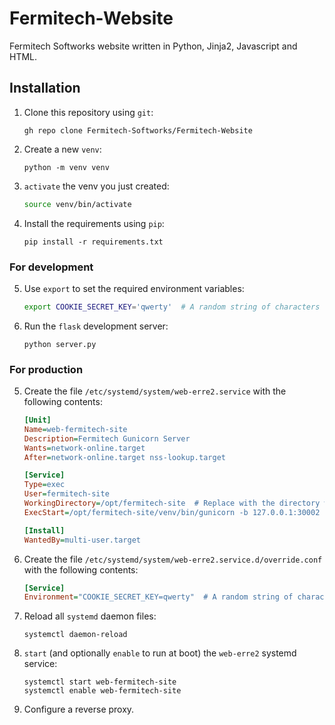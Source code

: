 # Fermitech-Website
Fermitech Softworks website written in Python, Jinja2, Javascript and HTML.

## Installation

1. Clone this repository using `git`:
   ```
   gh repo clone Fermitech-Softworks/Fermitech-Website
   ```
   
2. Create a new `venv`:
   ``` 
   python -m venv venv
   ```
   
3. `activate` the venv you just created:
   ```bash
   source venv/bin/activate
   ```
  
4. Install the requirements using `pip`:
   ```
   pip install -r requirements.txt
   ```
   
### For development

5. Use `export` to set the required environment variables:
   ```bash
   export COOKIE_SECRET_KEY='qwerty'  # A random string of characters
   ```
   
6. Run the `flask` development server:
   ```
   python server.py
   ```
   
### For production


5. Create the file `/etc/systemd/system/web-erre2.service` with the following contents:
   ```ini
   [Unit]
   Name=web-fermitech-site
   Description=Fermitech Gunicorn Server
   Wants=network-online.target
   After=network-online.target nss-lookup.target
   
   [Service]
   Type=exec
   User=fermitech-site
   WorkingDirectory=/opt/fermitech-site  # Replace with the directory where you cloned the repository
   ExecStart=/opt/fermitech-site/venv/bin/gunicorn -b 127.0.0.1:30002 server:app  # Replace with the directory where you cloned the repository
   
   [Install]
   WantedBy=multi-user.target
   ```
   
6. Create the file `/etc/systemd/system/web-erre2.service.d/override.conf` with the following contents:
   ```ini
   [Service]
   Environment="COOKIE_SECRET_KEY=qwerty"  # A random string of characters
   ```
   
7. Reload all `systemd` daemon files:
   ```
   systemctl daemon-reload
   ```
   
8. `start` (and optionally `enable` to run at boot) the `web-erre2` systemd service:
   ```
   systemctl start web-fermitech-site
   systemctl enable web-fermitech-site
   ```
   
9. Configure a reverse proxy.
